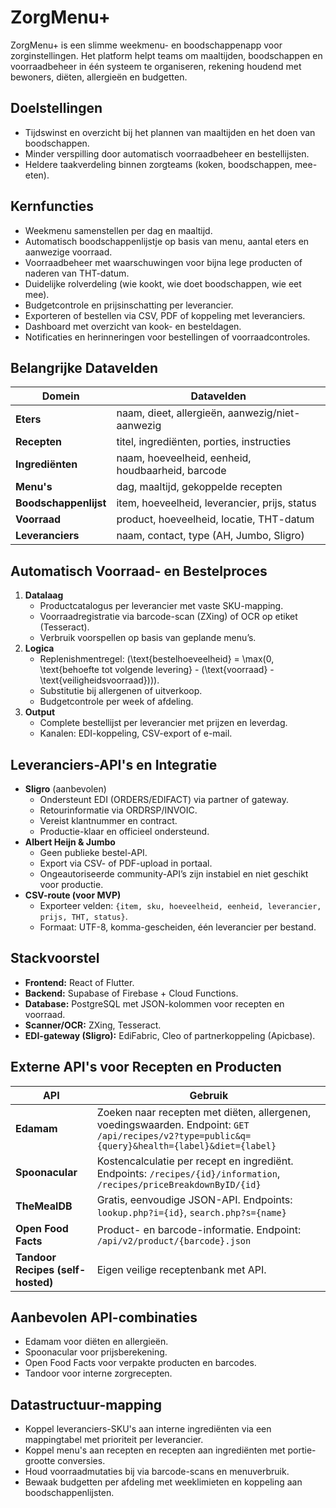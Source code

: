 # ZorgMenu+

ZorgMenu+ is een slimme weekmenu- en boodschappenapp voor zorginstellingen. Het platform helpt teams om maaltijden, boodschappen en voorraadbeheer in één systeem te organiseren, rekening houdend met bewoners, diëten, allergieën en budgetten.

## Doelstellingen
- Tijdswinst en overzicht bij het plannen van maaltijden en het doen van boodschappen.
- Minder verspilling door automatisch voorraadbeheer en bestellijsten.
- Heldere taakverdeling binnen zorgteams (koken, boodschappen, mee-eten).

## Kernfuncties
- Weekmenu samenstellen per dag en maaltijd.
- Automatisch boodschappenlijstje op basis van menu, aantal eters en aanwezige voorraad.
- Voorraadbeheer met waarschuwingen voor bijna lege producten of naderen van THT-datum.
- Duidelijke rolverdeling (wie kookt, wie doet boodschappen, wie eet mee).
- Budgetcontrole en prijsinschatting per leverancier.
- Exporteren of bestellen via CSV, PDF of koppeling met leveranciers.
- Dashboard met overzicht van kook- en besteldagen.
- Notificaties en herinneringen voor bestellingen of voorraadcontroles.

## Belangrijke Datavelden
| Domein | Datavelden |
| --- | --- |
| **Eters** | naam, dieet, allergieën, aanwezig/niet-aanwezig |
| **Recepten** | titel, ingrediënten, porties, instructies |
| **Ingrediënten** | naam, hoeveelheid, eenheid, houdbaarheid, barcode |
| **Menu's** | dag, maaltijd, gekoppelde recepten |
| **Boodschappenlijst** | item, hoeveelheid, leverancier, prijs, status |
| **Voorraad** | product, hoeveelheid, locatie, THT-datum |
| **Leveranciers** | naam, contact, type (AH, Jumbo, Sligro) |

## Automatisch Voorraad- en Bestelproces
1. **Datalaag**
   - Productcatalogus per leverancier met vaste SKU-mapping.
   - Voorraadregistratie via barcode-scan (ZXing) of OCR op etiket (Tesseract).
   - Verbruik voorspellen op basis van geplande menu’s.
2. **Logica**
   - Replenishmentregel: \(\text{bestelhoeveelheid} = \max(0, \text{behoefte tot volgende levering} - (\text{voorraad} - \text{veiligheidsvoorraad}))\).
   - Substitutie bij allergenen of uitverkoop.
   - Budgetcontrole per week of afdeling.
3. **Output**
   - Complete bestellijst per leverancier met prijzen en leverdag.
   - Kanalen: EDI-koppeling, CSV-export of e-mail.

## Leveranciers-API's en Integratie
- **Sligro** (aanbevolen)
  - Ondersteunt EDI (ORDERS/EDIFACT) via partner of gateway.
  - Retourinformatie via ORDRSP/INVOIC.
  - Vereist klantnummer en contract.
  - Productie-klaar en officieel ondersteund.
- **Albert Heijn & Jumbo**
  - Geen publieke bestel-API.
  - Export via CSV- of PDF-upload in portaal.
  - Ongeautoriseerde community-API’s zijn instabiel en niet geschikt voor productie.
- **CSV-route (voor MVP)**
  - Exporteer velden: `{item, sku, hoeveelheid, eenheid, leverancier, prijs, THT, status}`.
  - Formaat: UTF-8, komma-gescheiden, één leverancier per bestand.

## Stackvoorstel
- **Frontend:** React of Flutter.
- **Backend:** Supabase of Firebase + Cloud Functions.
- **Database:** PostgreSQL met JSON-kolommen voor recepten en voorraad.
- **Scanner/OCR:** ZXing, Tesseract.
- **EDI-gateway (Sligro):** EdiFabric, Cleo of partnerkoppeling (Apicbase).

## Externe API's voor Recepten en Producten
| API | Gebruik |
| --- | --- |
| **Edamam** | Zoeken naar recepten met diëten, allergenen, voedingswaarden. Endpoint: `GET /api/recipes/v2?type=public&q={query}&health={label}&diet={label}` |
| **Spoonacular** | Kostencalculatie per recept en ingrediënt. Endpoints: `/recipes/{id}/information`, `/recipes/priceBreakdownByID/{id}` |
| **TheMealDB** | Gratis, eenvoudige JSON-API. Endpoints: `lookup.php?i={id}`, `search.php?s={name}` |
| **Open Food Facts** | Product- en barcode-informatie. Endpoint: `/api/v2/product/{barcode}.json` |
| **Tandoor Recipes (self-hosted)** | Eigen veilige receptenbank met API. |

## Aanbevolen API-combinaties
- Edamam voor diëten en allergieën.
- Spoonacular voor prijsberekening.
- Open Food Facts voor verpakte producten en barcodes.
- Tandoor voor interne zorgrecepten.

## Datastructuur-mapping
- Koppel leveranciers-SKU's aan interne ingrediënten via een mappingtabel met prioriteit per leverancier.
- Koppel menu's aan recepten en recepten aan ingrediënten met portie-grootte conversies.
- Houd voorraadmutaties bij via barcode-scans en menuverbruik.
- Bewaak budgetten per afdeling met weeklimieten en koppeling aan boodschappenlijsten.

